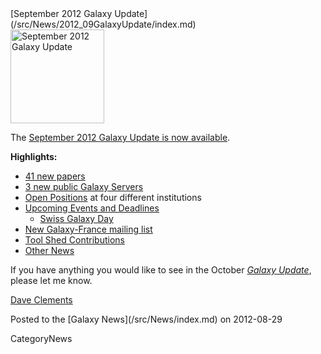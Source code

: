 <div class='newsItemHeader'>[September 2012 Galaxy Update](/src/News/2012_09GalaxyUpdate/index.md)</div>

<div class='right'><a href='/src/GalaxyUpdates/2012_09/index.md'><img src="/src/Images/Logos/GalaxyUpdate200.png" alt="September 2012 Galaxy Update" width=150 /></a></div>

The [September 2012 Galaxy Update is now available](/src/GalaxyUpdates/2012_09/index.md). 

**Highlights:**

* [41 new papers](/src/GalaxyUpdates/2012_09/index.md#new-papers)
* [3 new public Galaxy Servers](/src/GalaxyUpdates/2012_09/index.md#new-public-servers) 
* [Open Positions](/src/GalaxyUpdates/2012_09/index.md#whos-hiring) at four different institutions
* [Upcoming Events and Deadlines](/src/GalaxyUpdates/2012_09/index.md#upcoming-events-and-deadlines)
  * [Swiss Galaxy Day](/src/GalaxyUpdates/2012_09/index.md#swiss-galaxy-day)
* [New Galaxy-France mailing list](/src/GalaxyUpdates/2012_09/index.md#new-galaxy-france-mailing-list)
* [Tool Shed Contributions](/src/GalaxyUpdates/2012_09/index.md#tool-shed-contributions)
* [Other News](/src/GalaxyUpdates/2012_09/index.md#other-news)

If you have anything you would like to see in the October *[Galaxy Update](/src/GalaxyUpdates/index.md)*, please let me know.

[Dave Clements](/src/DaveClements/index.md)

<div class='newsItemFooter'>Posted to the [Galaxy News](/src/News/index.md) on 2012-08-29 </div>

CategoryNews

